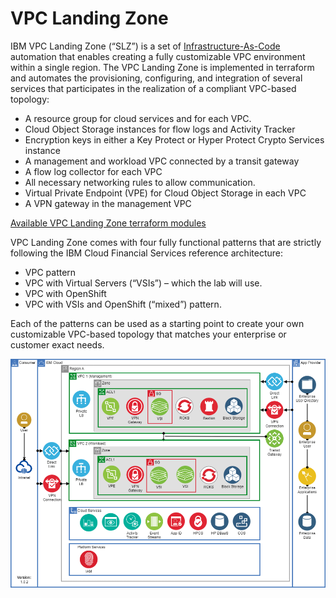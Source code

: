 # VPC Landing Zone

IBM VPC Landing Zone (“SLZ”) is a set of [Infrastructure-As-Code](https://en.wikipedia.org/wiki/Infrastructure_as_code) automation that enables creating a fully customizable VPC environment within a single region. The VPC Landing Zone is implemented in terraform and automates the provisioning, configuring, and integration of several services that participates in the realization of a compliant VPC-based topology:

- A resource group for cloud services and for each VPC.
- Cloud Object Storage instances for flow logs and Activity Tracker
- Encryption keys in either a Key Protect or Hyper Protect Crypto Services instance
- A management and workload VPC connected by a transit gateway
- A flow log collector for each VPC
- All necessary networking rules to allow communication.
- Virtual Private Endpoint (VPE) for Cloud Object Storage in each VPC
- A VPN gateway in the management VPC

[Available VPC Landing Zone terraform modules](https://github.com/terraform-ibm-modules/terraform-ibm-landing-zone)

VPC Landing Zone comes with four fully functional patterns that are strictly following the IBM Cloud Financial Services reference architecture:

- VPC pattern
- VPC with Virtual Servers (“VSIs”) – which the lab will use.
- VPC with OpenShift
- VPC with VSIs and OpenShift (“mixed”) pattern.

Each of the patterns can be used as a starting point to create your own customizable VPC-based topology that matches your enterprise or customer exact needs.

![VPC reference architecture](../images/about-fs-cloud.png)
